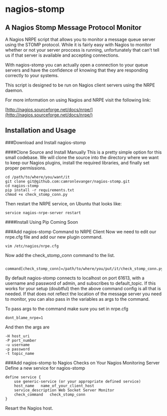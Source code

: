 nagios-stomp
============

A Nagios Stomp Message Protocol Monitor
-------------------------------------

A Nagios NRPE script that allows you to monitor a message queue server using
the STOMP protocol. While it is fairly easy with Nagios to monitor whether
or not your server proccess is running, unfortunately that can't tell us
if that server is available and accepting connections.

With nagios-stomp you can actually open a connection to your queue servers and
have the confidence of knowing that they are responding correctly to your systems.

This script is designed to be run on Nagios client servers using the NRPE daemon.

For more information on using Nagios and NRPE visit the following link:

[http://nagios.sourceforge.net/docs/nrpe/](http://nagios.sourceforge.net/docs/nrpe/)

Installation and Usage
----------------------

###Download and Install nagios-stomp

####Clone Source and Install Manually
This is a pretty simple option for this small codebase. We will clone the  source into
the directory where we want to keep our Nagios plugins, install the required libraries,
and finally set proper permissions.

	cd /path/to/where/you/want/it
	git clone git@github.com:camronlevanger/nagios-stomp.git
	cd nagios-stomp
	pip install -r requirements.txt
	chmod +x check_stomp_conn.py

Then restart the NRPE service, on Ubuntu that looks like:

	service nagios-nrpe-server restart

####Install Using Pip
Coming Soon

###Add nagios-stomp Command to NRPE Client
Now we need to edit our nrpe.cfg file and add our new plugin command.

	vim /etc/nagios/nrpe.cfg

Now add the check_stomp_conn command to the list.

	 command[check_stomp_conn]=/path/to/where/you/put/it/check_stomp_conn.py

By default nagios-stomp connects to localhost on port 61613, with a username and
password of admin, and subscribes to default_topic. If this works for your setup
(doubtful) then the above command config is all that is needed. If that does not reflect
the location of the message server you need to monitor, you can also pass in the
variables as args to the command.

To pass args to the command make sure you set in nrpe.cfg

	dont_blame_nrpe=1

And then the args are

	-H host_uri
	-P port_number
	-u username
	-p password
	-t topic_name

###Add nagios-stomp to Nagios Checks on Your Nagios Monitoring Server
Define a new service for nagios-stomp

	define service {
		use	generic-service (or your appropriate defined service)
		host_name	name_of_your_client_host
		service_description	Web Socket Server Monitor
		check_command	check_stomp_conn
	}

Resart the Nagios host.

